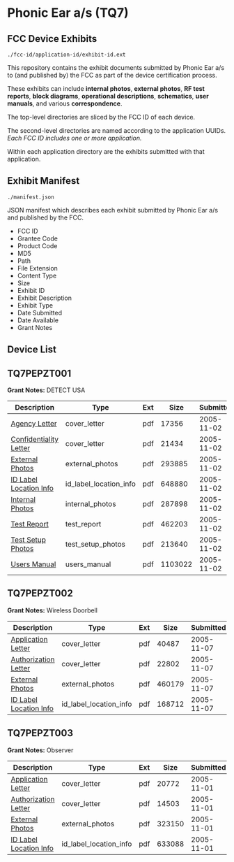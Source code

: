 # Phonic Ear a/s (TQ7)
## FCC Device Exhibits

```
./fcc-id/application-id/exhibit-id.ext
```

This repository contains the exhibit documents submitted by Phonic Ear a/s to (and published by) the FCC as part of the device certification process.

These exhibits can include **internal photos**, **external photos**, **RF test reports**, **block diagrams**, **operational descriptions**, **schematics**, **user manuals**, and various **correspondence**.

The top-level directories are sliced by the FCC ID of each device.

The second-level directories are named according to the application UUIDs. *Each FCC ID includes one or more application.*

Within each application directory are the exhibits submitted with that application. 

## Exhibit Manifest

```
./manifest.json
```

JSON manifest which describes each exhibit submitted by Phonic Ear a/s and published by the FCC.

- FCC ID
- Grantee Code
- Product Code
- MD5
- Path
- File Extension
- Content Type
- Size
- Exhibit ID
- Exhibit Description
- Exhibit Type
- Date Submitted
- Date Available
- Grant Notes

## Device List
## TQ7PEPZT001
**Grant Notes:** DETECT USA

| Description | Type | Ext | Size | Submitted | Available |
| ----------- | ---- | --- | ---- | --------- | --------- |
| [Agency Letter](TQ7PEPZT001/687375ed7ad5e302284565c938792f55/598706.pdf) | cover_letter | pdf | 17356 | 2005-11-02 | 2005-11-02 |
| [Confidentiality Letter](TQ7PEPZT001/687375ed7ad5e302284565c938792f55/598707.pdf) | cover_letter | pdf | 21434 | 2005-11-02 | 2005-11-02 |
| [External Photos](TQ7PEPZT001/687375ed7ad5e302284565c938792f55/598698.pdf) | external_photos | pdf | 293885 | 2005-11-02 | 2005-11-02 |
| [ID Label Location Info](TQ7PEPZT001/687375ed7ad5e302284565c938792f55/598699.pdf) | id_label_location_info | pdf | 648880 | 2005-11-02 | 2005-11-02 |
| [Internal Photos](TQ7PEPZT001/687375ed7ad5e302284565c938792f55/598700.pdf) | internal_photos | pdf | 287898 | 2005-11-02 | 2005-11-02 |
| [Test Report](TQ7PEPZT001/687375ed7ad5e302284565c938792f55/598703.pdf) | test_report | pdf | 462203 | 2005-11-02 | 2005-11-02 |
| [Test Setup Photos](TQ7PEPZT001/687375ed7ad5e302284565c938792f55/598704.pdf) | test_setup_photos | pdf | 213640 | 2005-11-02 | 2005-11-02 |
| [Users Manual](TQ7PEPZT001/687375ed7ad5e302284565c938792f55/598705.pdf) | users_manual | pdf | 1103022 | 2005-11-02 | 2005-11-02 |
## TQ7PEPZT002
**Grant Notes:** Wireless Doorbell

| Description | Type | Ext | Size | Submitted | Available |
| ----------- | ---- | --- | ---- | --------- | --------- |
| [Application Letter](TQ7PEPZT002/2c98544d3d06afb75be2f84a8c8d5cc2/600195.pdf) | cover_letter | pdf | 40487 | 2005-11-07 | 2005-11-07 |
| [Authorization Letter](TQ7PEPZT002/2c98544d3d06afb75be2f84a8c8d5cc2/600196.pdf) | cover_letter | pdf | 22802 | 2005-11-07 | 2005-11-07 |
| [External Photos](TQ7PEPZT002/2c98544d3d06afb75be2f84a8c8d5cc2/600197.pdf) | external_photos | pdf | 460179 | 2005-11-07 | 2005-11-07 |
| [ID Label Location Info](TQ7PEPZT002/2c98544d3d06afb75be2f84a8c8d5cc2/600198.pdf) | id_label_location_info | pdf | 168712 | 2005-11-07 | 2005-11-07 |
## TQ7PEPZT003
**Grant Notes:** Observer

| Description | Type | Ext | Size | Submitted | Available |
| ----------- | ---- | --- | ---- | --------- | --------- |
| [Application Letter](TQ7PEPZT003/26557e4e7fe43ee0bb84cd8c8e4cf8fa/598313.pdf) | cover_letter | pdf | 20772 | 2005-11-01 | 2005-11-01 |
| [Authorization Letter](TQ7PEPZT003/26557e4e7fe43ee0bb84cd8c8e4cf8fa/598314.pdf) | cover_letter | pdf | 14503 | 2005-11-01 | 2005-11-01 |
| [External Photos](TQ7PEPZT003/26557e4e7fe43ee0bb84cd8c8e4cf8fa/598315.pdf) | external_photos | pdf | 323150 | 2005-11-01 | 2005-11-01 |
| [ID Label Location Info](TQ7PEPZT003/26557e4e7fe43ee0bb84cd8c8e4cf8fa/598316.pdf) | id_label_location_info | pdf | 633088 | 2005-11-01 | 2005-11-01 |
